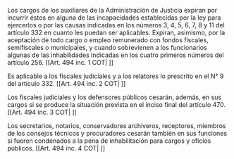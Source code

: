 Los cargos de los auxiliares de la Administración de Justicia expiran por incurrir éstos en alguna de las incapacidades establecidas por la ley para ejercerlos o por las causas indicadas en los números 3, 4, 5, 6, 7, 8 y 11 del artículo 332 en cuanto les puedan ser aplicables. Expiran, asimismo, por la aceptación de todo cargo o empleo remunerado con fondos fiscales, semifiscales o municipales, y cuando sobrevienen a los funcionarios algunas de las inhabilidades indicadas en los cuatro primeros números del artículo 256. [[Art. 494 inc. 1 COT| ]]

Es aplicable a los fiscales judiciales y a los relatores lo prescrito en el N° 9 del artículo 332. [[Art. 494 inc. 2 COT| ]]

Los fiscales judiciales y los defensores públicos cesarán, además, en sus cargos si se produce la situación prevista en el inciso final del artículo 470. [[Art. 494 inc. 3 COT| ]]

Los secretarios, notarios, conservadores archiveros, receptores, miembros de los consejos técnicos y procuradores cesarán también en sus funciones si fueren condenados a la pena de inhabilitación para cargos y oficios públicos. [[Art. 494 inc. 4 COT| ]]